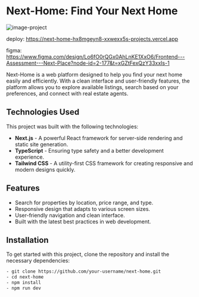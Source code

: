 # Next-Home: Find Your Next Home

![image-project](https://github.com/user-attachments/assets/2f2f2edb-c074-44c9-b3c1-557209b4846e)

deploy: https://next-home-hx8mgeyn8-xxwexx5s-projects.vercel.app

figma: https://www.figma.com/design/Lo6fO0rQGx0AhLnKE1XxO6/Frontend---Assessment---Next-Place?node-id=2-177&t=xGZtFexQzY33xxIs-1

Next-Home is a web platform designed to help you find your next home easily and efficiently. With a clean interface and user-friendly features, the platform allows you to explore available listings, search based on your preferences, and connect with real estate agents.

## Technologies Used

This project was built with the following technologies:

- **Next.js** - A powerful React framework for server-side rendering and static site generation.
- **TypeScript** - Ensuring type safety and a better development experience.
- **Tailwind CSS** - A utility-first CSS framework for creating responsive and modern designs quickly.

## Features

- Search for properties by location, price range, and type.
- Responsive design that adapts to various screen sizes.
- User-friendly navigation and clean interface.
- Built with the latest best practices in web development.

## Installation

To get started with this project, clone the repository and install the necessary dependencies:

```bash
- git clone https://github.com/your-username/next-home.git
- cd next-home
- npm install
- npm run dev

